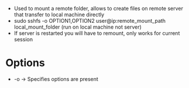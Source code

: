 - Used to mount a remote folder, allows to create files on remote server that transfer to local machine directly
- sudo sshfs -o OPTION1,OPTION2 user@ip:remote_mount_path local_mount_folder (run on local machine not server)
- If server is restarted you will have to remount, only works for current session

# Options
- -o -> Specifies options are present